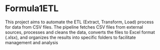 # Formula1ETL
This project aims to automate the ETL (Extract, Transform, Load) process for data from CSV files. The pipeline fetches CSV files from external sources, processes and cleans the data, converts the files to Excel format (.xlsx), and organizes the results into specific folders to facilitate management and analysis
